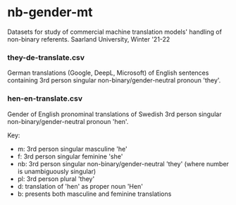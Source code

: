 # nb-gender-mt
Datasets for study of commercial machine translation models' handling of non-binary referents. 
Saarland University, Winter '21-22

### they-de-translate.csv
German translations (Google, DeepL, Microsoft) of English sentences containing 3rd person singular non-binary/gender-neutral pronoun 'they'.

### hen-en-translate.csv
Gender of English pronominal translations of Swedish 3rd person singular non-binary/gender-neutral pronoun 'hen'.

Key:
- m: 3rd person singular masculine 'he'
- f: 3rd person singular feminine 'she'
- nb: 3rd person singular non-binary/gender-neutral 'they' (where number is unambiguously singular)
- pl: 3rd person plural 'they'
- d: translation of 'hen' as proper noun 'Hen'
- b: presents both masculine and feminine translations
 
